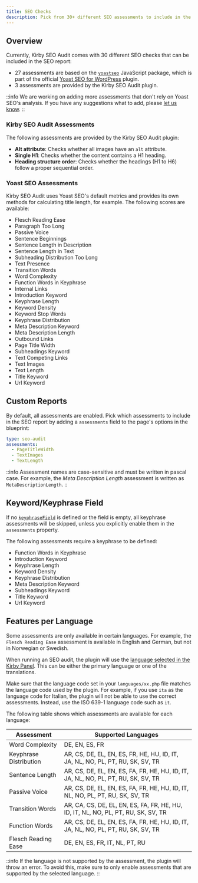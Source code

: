 ```yaml
---
title: SEO Checks
description: Pick from 30+ different SEO assessments to include in the SEO report.
---
```


## Overview

Currently, Kirby SEO Audit comes with 30 different SEO checks that can be included in the SEO report:

- 27 assessments are based on the [`yoastseo`](https://www.npmjs.com/package/yoastseo) JavaScript package, which is part of the official [Yoast SEO for WordPress](https://yoast.com/wordpress/plugins/seo/) plugin.
- 3 assessments are provided by the Kirby SEO Audit plugin.

::info
We are working on adding more assessments that don't rely on Yoast SEO's analysis. If you have any suggestions what to add, please [let us know](/contact).
::

### Kirby SEO Audit Assessments

The following assessments are provided by the Kirby SEO Audit plugin:

- **Alt attribute**: Checks whether all images have an `alt` attribute.
- **Single H1**: Checks whether the content contains a H1 heading.
- **Heading structure order**: Checks whether the headings (H1 to H6) follow a proper sequential order.

### Yoast SEO Assessments

Kirby SEO Audit uses Yoast SEO's default metrics and provides its own methods for calculating title length, for example. The following scores are available:

- Flesch Reading Ease
- Paragraph Too Long
- Passive Voice
- Sentence Beginnings
- Sentence Length in Description
- Sentence Length in Text
- Subheading Distribution Too Long
- Text Presence
- Transition Words
- Word Complexity
- Function Words in Keyphrase
- Internal Links
- Introduction Keyword
- Keyphrase Length
- Keyword Density
- Keyword Stop Words
- Keyphrase Distribution
- Meta Description Keyword
- Meta Description Length
- Outbound Links
- Page Title Width
- Subheadings Keyword
- Text Competing Links
- Text Images
- Text Length
- Title Keyword
- Url Keyword

## Custom Reports

By default, all assessments are enabled. Pick which assessments to include in the SEO report by adding a `assessments` field to the page's options in the blueprint:

```yaml [sections/seo-audit.yml]
type: seo-audit
assessments:
  - PageTitleWidth
  - TextImages
  - TextLength
```

::info
Assessment names are case-sensitive and must be written in pascal case. For example, the _Meta Description Length_ assessment is written as `MetaDescriptionLength`.
::

## Keyword/Keyphrase Field

If no [`keyphraseField`](/docs/seo-audit/get-started/configuration#keyphrasefield) is defined or the field is empty, all keyphrase assessments will be skipped, unless you explicitly enable them in the `assessments` property.

The following assessments require a keyphrase to be defined:

- Function Words in Keyphrase
- Introduction Keyword
- Keyphrase Length
- Keyword Density
- Keyphrase Distribution
- Meta Description Keyword
- Subheadings Keyword
- Title Keyword
- Url Keyword

## Features per Language

Some assessments are only available in certain languages. For example, the `Flesch Reading Ease` assessment is available in English and German, but not in Norwegian or Swedish.

When running an SEO audit, the plugin will use the [language selected in the Kirby Panel](/docs/seo-audit/guide/audit-url). This can be either the primary language or one of the translations.

Make sure that the language code set in your `languages/xx.php` file matches the language code used by the plugin. For example, if you use `ita` as the language code for Italian, the plugin will not be able to use the correct assessments. Instead, use the ISO 639-1 language code such as `it`.

The following table shows which assessments are available for each language:

| Assessment             | Supported Languages                                                                |
| ---------------------- | ---------------------------------------------------------------------------------- |
| Word Complexity        | DE, EN, ES, FR                                                                     |
| Keyphrase Distribution | AR, CS, DE, EL, EN, ES, FR, HE, HU, ID, IT, JA, NL, NO, PL, PT, RU, SK, SV, TR     |
| Sentence Length        | AR, CS, DE, EL, EN, ES, FA, FR, HE, HU, ID, IT, JA, NL, NO, PL, PT, RU, SK, SV, TR |
| Passive Voice          | AR, CS, DE, EL, EN, ES, FA, FR, HE, HU, ID, IT, NL, NO, PL, PT, RU, SK, SV, TR     |
| Transition Words       | AR, CA, CS, DE, EL, EN, ES, FA, FR, HE, HU, ID, IT, NL, NO, PL, PT, RU, SK, SV, TR |
| Function Words         | AR, CS, DE, EL, EN, ES, FA, FR, HE, HU, ID, IT, JA, NL, NO, PL, PT, RU, SK, SV, TR |
| Flesch Reading Ease    | DE, EN, ES, FR, IT, NL, PT, RU                                                     |

::info
If the language is not supported by the assessment, the plugin will throw an error. To avoid this, make sure to only enable assessments that are supported by the selected language.
::
